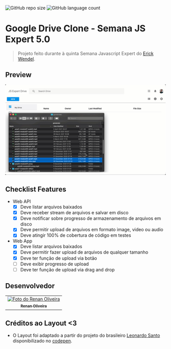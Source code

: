 ![GitHub repo size](https://img.shields.io/github/repo-size/iuricode/README-template?style=for-the-badge)
![GitHub language count](https://img.shields.io/github/languages/count/iuricode/README-template?style=for-the-badge)

# Google Drive Clone - Semana JS Expert 5.0

> Projeto feito durante à quinta Semana Javascript Expert do [Erick Wendel](https://github.com/ErickWendel). 

## Preview

![](./resources/demo.gif)


## Checklist Features

- Web API
    - [x] Deve listar arquivos baixados
    - [x] Deve receber stream de arquivos e salvar em disco 
    - [x] Deve notificar sobre progresso de armazenamento de arquivos em disco 
    - [x] Deve permitir upload de arquivos em formato image, video ou audio
    - [x] Deve atingir 100% de cobertura de código em testes

- Web App 
    - [x] Deve listar arquivos baixados
    - [x] Deve permitir fazer upload de arquivos de qualquer tamanho
    - [x] Deve ter função de upload via botão
    - [ ] Deve exibir progresso de upload 
    - [ ] Deve ter função de upload via drag and drop

## Desenvolvedor

<table>
  <tr>
    <td align="center">
      <a href="#">
        <img src="https://avatars.githubusercontent.com/u/48491038?v=4" width="100px;" alt="Foto do Renan Oliveira"/><br>
        <sub>
          <b>Renan Oliveira</b>
        </sub>
      </a>
    </td>
  </tr>
</table>

## Créditos ao Layout <3

- O Layout foi adaptado a partir do projeto do brasileiro [Leonardo Santo](https://github.com/leoespsanto) disponibilizado no [codepen](https://codepen.io/leoespsanto/pen/KZMMKG). 